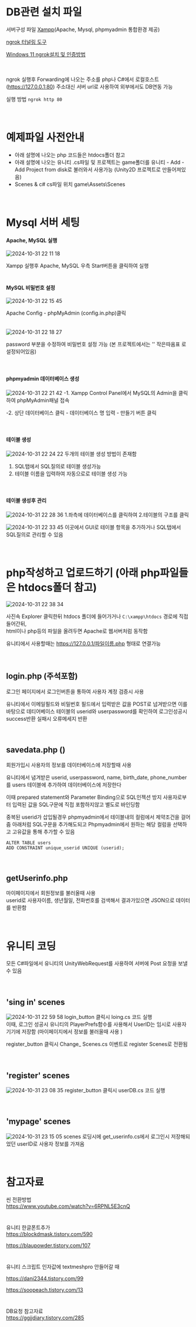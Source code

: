 # DB관련 설치 파일
서버구성 파일
[Xampp](https://www.apachefriends.org/download.html)(Apache, Mysql, phpmyadmin 통합환경 제공)
ㅤ
  

[ngrok 터널링 도구](https://dashboard.ngrok.com/)  

[Windows 11 ngrok설치 및 인증방법](https://newstroyblog.tistory.com/578)     

ㅤ
  
ngrok 실행후 Forwarding에 나오는 주소를 php나 C#에서 로컬호스트(https://127.0.0.1:80) 주소대신 서버 url로 사용하여 외부에서도 DB연동 가능   

실행 방법 `ngrok http 80`

ㅤ
  

# 예제파일 사전안내
- 아래 설명에 나오는 php 코드들은 htdocs폴더 참고
- 아래 설명에 나오는 유니티 .cs파일 및 프로젝트는 game폴더를 유니티 - Add  - Add Project from disk로 불러와서 사용가능 (Unity2D 프로젝트로 만들어져있음)
- Scenes & c# cs파일 위치 game\Assets\Scenes
  
ㅤ
  

  
# Mysql 서버 세팅  
#### Apache, MySQL 실행
![2024-10-31 22 11 18](https://github.com/user-attachments/assets/76c9fcc8-accb-4eff-9268-4bbf590f1b2e)  

Xampp 실행후 Apache, MySQL 우측 Start버튼을 클릭하여 실행  
ㅤ
#### MySQL 비밀번호 설정
![2024-10-31 22 15 45](https://github.com/user-attachments/assets/29477430-543b-4cd0-b402-6d97758005d2)  

  
Apache Config - phpMyAdmin (config.in.php)클릭   
ㅤ

![2024-10-31 22 18 27](https://github.com/user-attachments/assets/bd5a0431-5655-4fcb-8341-6d8e0146915e)  

  
password 부분을 수정하여 비밀번호 설정 가능 (본 프로젝트에서는 '' 작은따옴표 로 설정되어있음)
ㅤ

  ㅤ

#### phpmyadmin 데이터베이스 생성
![2024-10-31 22 21 42](https://github.com/user-attachments/assets/a3fb7d56-6e41-488b-b0a2-b0f6d55ece1f)
-1. Xampp Control Panel에서 MySQL의 Admin을 클릭하여 phpMyAdmin패널 접속  

-2. 상단 데이터베이스 클릭 - 데이터베이스 명 입력 - 만들기 버튼 클릭   

ㅤ
  
#### 테이블 생성   
![2024-10-31 22 24 22](https://github.com/user-attachments/assets/d52ebbc2-6c85-4368-b2b0-8141686ecbd5)
두개의 테이블 생성 방법이 존재함
1. SQL탭에서 SQL질의로 테이블 생성가능  
2. 테이블 이름을 입력하여 자동으로로 테이블 생성 가능

ㅤ
  
#### 테이블 생성후 관리
![2024-10-31 22 28 36](https://github.com/user-attachments/assets/7e68941f-5d09-4abb-9523-792d2bbac668)
1.좌측에 데이터베이스를 클릭하여 2.테이블의 구조를 클릭

   
![2024-10-31 22 33 45](https://github.com/user-attachments/assets/b1c27608-debf-457f-a033-1077b31403d0)
이곳에서 GUI로 테이블 항목을 추가하거나 SQL탭에서 SQL질의로 관리할 수 있음 

ㅤ
  
# php작성하고 업로드하기 (아래 php파일들은 htdocs폴더 참고)
![2024-10-31 22 38 34](https://github.com/user-attachments/assets/459f4a52-bf6e-4ed2-a31e-bca0d668bb17)  

사진속 Explorer 클릭한뒤 htdocs 폴더에 들어가거나 `C:\xampp\htdocs` 경로에 직접 들어간뒤,   
html이나 php등의 파일을 올려두면 Apache로 웹서버처럼 동작함 

유니티에서 사용할때는 https://127.0.0.1/파일이름.php 형태로 연결가능 

ㅤ
  
## login.php (주석포함)
로그인 페이지에서 로그인버튼을 통하여 사용자 계정 검증시 사용   

유니티에서 이메일필드와 비밀번호 필드에서 입력받은 값을 POST로 넘겨받으면 이를 바탕으로 데티어베이스 테이블의 userid와 userpassword를 확인하여 로그인성공시 success반환 실패시 오류메세지 반환

ㅤ
  
## savedata.php ()
회원가입시 사용자의 정보를 데이터베이스에 저장할때 사용   

유니티에서 념겨받은 userid, userpassword, name, birth_date, phone_number를 users 테이블에 추가하여 데이터베이스에 저장한다

이때 prepared statement와 Parameter Binding으로 SQL인젝션 방지
사용자로부터 입력된 값을 SQL구문에 직접 포함하지않고 별도로 바인딩함  

중복된 userid가 삽입될경우 phpmyadmin에서 테이블내의 컬럼에서 제약조건을 걸어줌
아래처럼 SQL구문을 추가해도되고 Phpmyadmin에서 원하는 해당 컬럼을 선택하고 고유값을 통해 추가할 수 있음
```
ALTER TABLE users
ADD CONSTRAINT unique_userid UNIQUE (userid);
```

ㅤ
  
## getUserinfo.php
마이페이지에서 회원정보를 불러올때 사용   
userid로 사용자이름, 생년월일, 전화번호를 검색해서 결과가있으면 JSON으로 데이터를 반환함

ㅤ
  
# 유니티 코딩
모든 C#파일에서 유니티의 UnityWebRequest를 사용하여 서버에 Post 요청을 보낼수 있음 

ㅤ
  
## 'sing in' scenes   
![2024-10-31 22 59 58](https://github.com/user-attachments/assets/02025118-5e8d-4cd1-a9ba-f9bc72405674)
login_button 클릭시 loing.cs 코드 실행    
이때, 로그인 성공시 유니티의 PlayerPrefs함수를 사용해서 UserID는 임시로 사용자기기에 저장함 (마이페이지에서 정보를 불러올때 사용 )

register_button 클릭시 Change_ Scenes.cs 이벤트로 register Scenes로 전환됨 

ㅤ
  
## 'register' scenes
![2024-10-31 23 08 35](https://github.com/user-attachments/assets/31f31f66-1517-40bd-b38f-e8c7b4e0c813) register_button 클릭시 userDB.cs 코드 실행

ㅤ
  
## 'mypage' scenes
![2024-10-31 23 15 05](https://github.com/user-attachments/assets/0bf4e0ab-d8bf-4dcd-8069-f8776d5781be)
scenes 로딩시에 get_userinfo.cs에서 로그인시 저장해되었던 userID로 사용자 정보를 가져옴

ㅤ
  
# 참고자료
씬 전환방법  
https://www.youtube.com/watch?v=6RPNL5E3cnQ


#
유니티 한글폰트추가  
https://blockdmask.tistory.com/590

https://blaupowder.tistory.com/107
#
유니티 스크립트 인자값에 textmeshpro 안들어갈 때  

https://dani2344.tistory.com/99  

https://soopeach.tistory.com/13
#
  
DB요청 참고자료   
https://ggjjdiary.tistory.com/285

